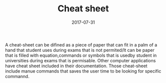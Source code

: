 ﻿---
layout: 
title:  "Cheat sheet"
date:   2017-07-31
categories: 
---
A cheat-sheet can be difined as a piece of paper that can fit in a palm of a hand that student
uses during exams that  is not permited/It can be paper that is filled with equation,commands
or symbols that is usedby student in universities during exams that is permisable.
Other computer applications have cheat sheet included in their documentation.
Those cheat-sheet include manue commands that saves the user time to be looking for specific commannd.



